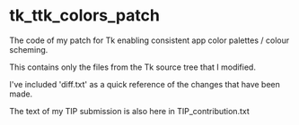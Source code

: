 # tk_ttk_colors_patch
The code of my patch for Tk enabling consistent app color palettes / colour scheming.

This contains only the files from the Tk source tree that I modified.

I've included 'diff.txt' as a quick reference of the changes that have been made.

The text of my TIP submission is also here in TIP_contribution.txt
